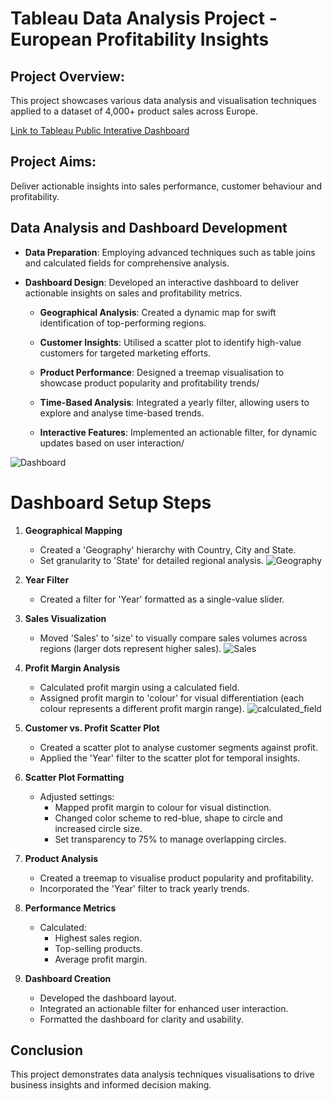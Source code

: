 # Tableau Data Analysis Project - European Profitability Insights

## Project Overview:
This project showcases various data analysis and visualisation techniques applied to a dataset of 4,000+ product sales across Europe. 

[Link to Tableau Public Interative Dashboard](https://public.tableau.com/app/profile/sonali.tejura/viz/EuropeanProfitabilityInsightsTechnologyOfficeSuppliesandFurniture/EuropeanProfitabilityInsightsTechnologyOfficeSuppliesandFurniture?publish=yes) 

## Project Aims:
Deliver actionable insights into sales performance, customer behaviour and profitability. 

## Data Analysis and Dashboard Development

- **Data Preparation**: Employing advanced techniques such as table joins and calculated fields for comprehensive analysis.

- **Dashboard Design**: Developed an interactive dashboard to deliver actionable insights on sales and profitability metrics.

  - **Geographical Analysis**: Created a dynamic map for swift identification of top-performing regions.
  
  - **Customer Insights**: Utilised a scatter plot to identify high-value customers for targeted marketing efforts.
  
  - **Product Performance**: Designed a treemap visualisation to showcase product popularity and profitability trends/
  
  - **Time-Based Analysis**: Integrated a yearly filter, allowing users to explore and analyse time-based trends.
  
  - **Interactive Features**: Implemented an actionable filter, for dynamic updates based on user interaction/

![Dashboard](https://github.com/sonalitejura/portfolio-projects/assets/172199569/5470760b-2d06-4eca-aa64-78e4916be264)


# Dashboard Setup Steps

1. **Geographical Mapping**
   - Created a 'Geography' hierarchy with Country, City and State.
   - Set granularity to 'State' for detailed regional analysis.
![Geography](https://github.com/sonalitejura/portfolio-projects/assets/172199569/5b917125-9727-4bea-8449-2a9072db8b9d)

2. **Year Filter**
   - Created a filter for 'Year' formatted as a single-value slider.

3. **Sales Visualization**
   - Moved 'Sales' to 'size' to visually compare sales volumes across regions (larger dots represent higher sales).
![Sales](https://github.com/sonalitejura/portfolio-projects/assets/172199569/df22f986-d0a6-44e3-955c-056caaa1f65c)

4. **Profit Margin Analysis**
   - Calculated profit margin using a calculated field.
   - Assigned profit margin to 'colour' for visual differentiation (each colour represents a different profit margin range).
![calculated_field](https://github.com/sonalitejura/portfolio-projects/assets/172199569/46d749c7-ac7f-4881-8f8c-6e9ee190bba5)

5. **Customer vs. Profit Scatter Plot**
   - Created a scatter plot to analyse customer segments against profit.
   - Applied the 'Year' filter to the scatter plot for temporal insights.

6. **Scatter Plot Formatting**
   - Adjusted settings:
     - Mapped profit margin to colour for visual distinction.
     - Changed color scheme to red-blue, shape to circle and increased circle size.
     - Set transparency to 75% to manage overlapping circles.

7. **Product Analysis**
   - Created a treemap to visualise product popularity and profitability.
   - Incorporated the 'Year' filter to track yearly trends.

8. **Performance Metrics**
   - Calculated:
     - Highest sales region.
     - Top-selling products.
     - Average profit margin.

9. **Dashboard Creation**
   - Developed the dashboard layout.
   - Integrated an actionable filter for enhanced user interaction.
   - Formatted the dashboard for clarity and usability.

## Conclusion
This project demonstrates data analysis techniques visualisations to drive business insights and informed decision making. 
